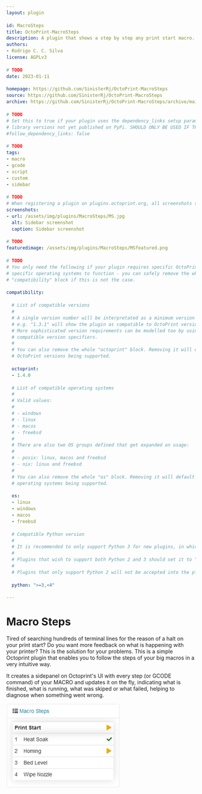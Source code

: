 ```yaml
---
layout: plugin

id: MacroSteps
title: OctoPrint-MacroSteps
description: A plugin that shows a step by step any print start macro.
authors:
- Rodrigo C. C. Silva
license: AGPLv3

# TODO
date: 2023-01-11

homepage: https://github.com/SinisterRj/OctoPrint-MacroSteps
source: https://github.com/SinisterRj/OctoPrint-MacroSteps
archive: https://github.com/SinisterRj/OctoPrint-MacroSteps/archive/main.zip

# TODO
# Set this to true if your plugin uses the dependency_links setup parameter to include
# library versions not yet published on PyPi. SHOULD ONLY BE USED IF THERE IS NO OTHER OPTION!
#follow_dependency_links: false

# TODO
tags:
- macro
- gcode
- script
- custom
- sidebar

# TODO
# When registering a plugin on plugins.octoprint.org, all screenshots should be uploaded not linked from external sites.
screenshots:
- url: /assets/img/plugins/MacroSteps/MS.jpg
  alt: Sidebar screenshot
  caption: Sidebar screenshot

# TODO
featuredimage: /assets/img/plugins/MacroSteps/MSfeatured.png

# TODO
# You only need the following if your plugin requires specific OctoPrint versions or
# specific operating systems to function - you can safely remove the whole
# "compatibility" block if this is not the case.

compatibility:

  # List of compatible versions
  #
  # A single version number will be interpretated as a minimum version requirement,
  # e.g. "1.3.1" will show the plugin as compatible to OctoPrint versions 1.3.1 and up.
  # More sophisticated version requirements can be modelled too by using PEP440
  # compatible version specifiers.
  #
  # You can also remove the whole "octoprint" block. Removing it will default to all
  # OctoPrint versions being supported.

  octoprint:
  - 1.4.0

  # List of compatible operating systems
  #
  # Valid values:
  #
  # - windows
  # - linux
  # - macos
  # - freebsd
  #
  # There are also two OS groups defined that get expanded on usage:
  #
  # - posix: linux, macos and freebsd
  # - nix: linux and freebsd
  #
  # You can also remove the whole "os" block. Removing it will default to all
  # operating systems being supported.

  os:
  - linux
  - windows
  - macos
  - freebsd

  # Compatible Python version
  #
  # It is recommended to only support Python 3 for new plugins, in which case this should be ">=3,<4"
  # 
  # Plugins that wish to support both Python 2 and 3 should set it to ">=2.7,<4".
  #
  # Plugins that only support Python 2 will not be accepted into the plugin repository.

  python: ">=3,<4"

---
```



# Macro Steps

Tired of searching hundreds of terminal lines for the reason of a halt on your print start? Do you want more feedback on what is happening with your printer? This is the solution for your problems. This is a simple Octoprint plugin that enables you to follow the steps of your big macros in a very intuitive way. 

It creates a sidepanel on Octoprint's UI with every step (or GCODE command) of your MACRO and updates it on the fly, indicating what is finished, what is running, what was skiped or what failed, helping to diagnose when something went wrong.

![MacroSteps Plugin sidebar](/assets/img/plugins/MacroSteps/MS.jpg)

